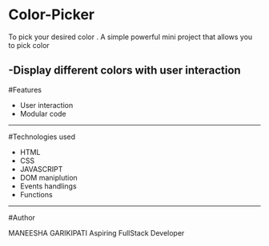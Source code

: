 # Color-Picker
To pick your desired color .
A simple powerful mini project that allows you to pick color


-Display different colors with user interaction 
---------------------

#Features

- User interaction
- Modular code

 -------------------
 #Technologies used

 - HTML
 - CSS
 - JAVASCRIPT
 - DOM maniplution
 - Events handlings
 - Functions

 -----------------

 #Author


 
 MANEESHA GARIKIPATI 
 Aspiring FullStack Developer

 

